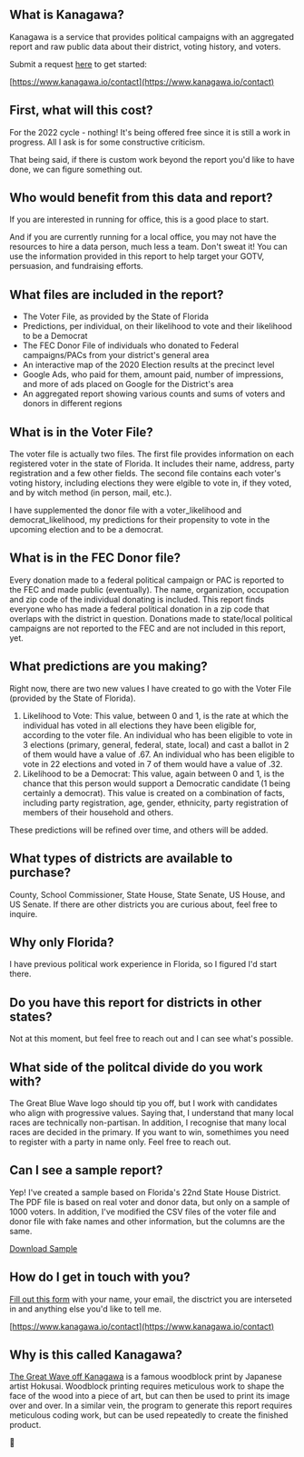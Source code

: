 ## What is Kanagawa?

Kanagawa is a service that provides political campaigns with an aggregated report and raw public data about their district, voting history, and voters. 

Submit a request [here](https://www.kanagawa.io/contact) to get started:

[https://www.kanagawa.io/contact](https://www.kanagawa.io/contact)

## First, what will this cost?

For the 2022 cycle - nothing! It's being offered free since it is still a work in progress. All I ask is for some constructive criticism.

That being said, if there is custom work beyond the report you'd like to have done, we can figure something out.

## Who would benefit from this data and report?

If you are interested in running for office, this is a good place to start.

And if you are currently running for a local office, you may not have the resources to hire a data person, much less a team. Don't sweat it! You can use the information provided in this report to help target your GOTV, persuasion, and fundraising efforts.

## What files are included in the report?

* The Voter File, as provided by the State of Florida
* Predictions, per individual, on their likelihood to vote and their likelihood to be a Democrat
* The FEC Donor File of individuals who donated to Federal campaigns/PACs from your district's general area
* An interactive map of the 2020 Election results at the precinct level
* Google Ads, who paid for them, amount paid, number of impressions, and more of ads placed on Google for the District's area
* An aggregated report showing various counts and sums of voters and donors in different regions

## What is in the Voter File?

The voter file is actually two files. The first file provides information on each registered voter in the state of Florida. It includes their name, address, party registration and a few other fields. The second file contains each voter's voting history, including elections they were elgible to vote in, if they voted, and by witch method (in person, mail, etc.).

I have supplemented the donor file with a voter_likelihood and democrat_likelihood, my predictions for their propensity to vote in the upcoming election and to be a democrat.

## What is in the FEC Donor file?

Every donation made to a federal political campaign or PAC is reported to the FEC and made public (eventually). The name, organization, occupation and zip code of the individual donating is included. This report finds everyone who has made a federal political donation in a zip code that overlaps with the district in question. Donations made to state/local political campaigns are not reported to the FEC and are not included in this report, yet.

## What predictions are you making?

Right now, there are two new values I have created to go with the Voter File (provided by the State of Florida).

1. Likelihood to Vote: This value, between 0 and 1, is the rate at which the individual has voted in all elections they have been eligible for, according to the voter file. An individual who has been eligible to vote in 3 elections (primary, general, federal, state, local) and cast a ballot in 2 of them would have a value of .67. An individual who has been eligible to vote in 22 elections and voted in 7 of them would have a value of .32.
2. Likelihood to be a Democrat: This value, again between 0 and 1, is the chance that this person would support a Democratic candidate (1 being certainly a democrat). This value is created on a combination of facts, including party registration, age, gender, ethnicity, party registration of members of their household and others.

These predictions will be refined over time, and others will be added.

## What types of districts are available to purchase?

County, School Commissioner, State House, State Senate, US House, and US Senate. If there are other districts you are curious about, feel free to inquire.

## Why only Florida?

I have previous political work experience in Florida, so I figured I'd start there.

## Do you have this report for districts in other states?

Not at this moment, but feel free to reach out and I can see what's possible.

## What side of the politcal divide do you work with?

The Great Blue Wave logo should tip you off, but I work with candidates who align with progressive values. Saying that, I understand that many local races are technically non-partisan. In addition, I recognise that many local races are decided in the primary. If you want to win, somethimes you need to register with a party in name only. Feel free to reach out.

## Can I see a sample report?

Yep! I've created a sample based on Florida's 22nd State House District. The PDF file is based on real voter and donor data, but only on a sample of 1000 voters. In addition, I've modified the CSV files of the voter file and donor file with fake names and other information, but the columns are the same.

<a href="https://github.com/AlexJF12/kanagawa-site/blob/6d5b2966812ca3f3b57deb27727bebe99eb76c7c/assets/sample_kanagawa_output_fl_house_22.zip" download>Download Sample</a>

## How do I get in touch with you?

[Fill out this form](https://www.kanagawa.io/contact) with your name, your email, the disctrict you are interseted in and anything else you'd like to tell me.

[https://www.kanagawa.io/contact](https://www.kanagawa.io/contact)

## Why is this called Kanagawa?

[The Great Wave off Kanagawa](https://en.wikipedia.org/wiki/The_Great_Wave_off_Kanagawa) is a famous woodblock print by Japanese artist Hokusai. Woodblock printing requires meticulous work to shape the face of the wood into a piece of art, but can then be used to print its image over and over. In a similar vein, the program to generate this report requires meticulous coding work, but can be used repeatedly to create the finished product.

🌊
